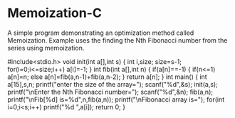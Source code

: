 # Memoization-C
A simple program demonstrating an optimization method called Memoization. 
Example uses the finding the Nth Fibonacci number from the series using memoization.

#include<stdio.h>
void init(int a[],int s)
{
    int i,size;
    size=s-1;
    for(i=0;i<=size;i++)
        a[i]=-1;
}
int fib(int a[],int n)
{
    if(a[n]==-1)
    {
        if(n<=1)
            a[n]=n;
        else
            a[n]=fib(a,n-1)+fib(a,n-2);
    }
    return a[n];
}
int main()
{
    int a[15],s,n;
    printf("enter the size of the array=");
    scanf("%d",&s);
    init(a,s);
    printf("\nEnter the Nth Fibonacci number=");
    scanf("%d",&n);
    fib(a,n);
    printf("\nFib[%d] is=%d",n,fib(a,n));
    printf("\nFibonacci array is=");
    for(int i=0;i<s;i++)
        printf("%d ",a[i]);
    return 0;
}
